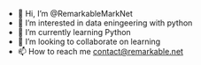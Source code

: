 - 👋 Hi, I’m @RemarkableMarkNet
- 👀 I’m interested in data eningeering with python
- 🌱 I’m currently learning Python 
- 💞️ I’m looking to collaborate on learning
- 📫 How to reach me contact@remarkable.net

<!---
RemarkableMarkNet/RemarkableMarkNet is a ✨ special ✨ repository because its `README.md` (this file) appears on your GitHub profile.
You can click the Preview link to take a look at your changes.
--->
